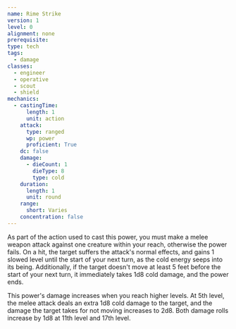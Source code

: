 ```yaml
---
name: Rime Strike
version: 1
level: 0
alignment: none
prerequisite: 
type: tech
tags:
  - damage
classes:
  - engineer
  - operative
  - scout
  - shield
mechanics:
  - castingTime:
      length: 1
      unit: action
    attack:
      type: ranged
      wp: power
      proficient: True
    dc: false
    damage:
      - dieCount: 1
        dieType: 8
        type: cold
    duration:
      length: 1
      unit: round
    range:
      short: Varies
    concentration: false
---
```

As part of the action used to cast this power, you must make a melee weapon attack against one creature within your reach, otherwise the power fails. On a hit, the target suffers the attack's normal effects, and gains 1 slowed level until the start of your next turn, as the cold energy seeps into its being. Additionally, if the target doesn't move at least 5 feet before the start of your next turn, it immediately takes 1d8 cold damage, and the power ends. 

This power's damage increases when you reach higher levels. At 5th level, the melee attack deals an extra 1d8 cold damage to the target, and the damage the target takes for not moving increases to 2d8. Both damage rolls increase by 1d8 at 11th level and 17th level. 
    